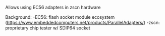 Allows using EC56 adapters in zscn hardware

Background:
-EC56: flash socket module ecosystem (https://www.embeddedcomputers.net/products/ParallelAdapters/)
-zscn: proprietary chip tester w/ SDIP64 socket
